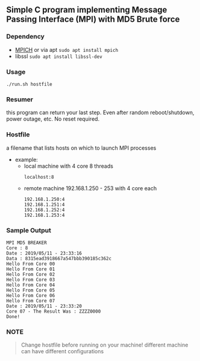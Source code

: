 ## Simple C program implementing Message Passing Interface (MPI) with MD5 Brute force

### Dependency
* [MPICH](https://www.mpich.org/downloads/) or via apt `sudo apt install mpich`
* libssl `sudo apt install libssl-dev`

### Usage
`./run.sh hostfile`

### Resumer
this program can return your last step. Even after random reboot/shutdown, power outage, etc. No reset required.

### Hostfile
a filename that lists hosts on which to launch MPI processes
* example:
  * local machine with 4 core 8 threads
    ```
    localhost:8
    ```
  * remote machine 192.168.1.250 - 253 with 4 core each
    ```
    192.168.1.250:4
    192.168.1.251:4
    192.168.1.252:4
    192.168.1.253:4
    ```
### Sample Output
```
MPI MD5 BREAKER
Core : 8
Date : 2019/05/11 - 23:33:16
Data : 8315ead3918667a547bbb390185c362c
Hello From Core 00
Hello From Core 01
Hello From Core 02
Hello From Core 03
Hello From Core 04
Hello From Core 05
Hello From Core 06
Hello From Core 07
Date : 2019/05/11 - 23:33:20
Core 07 - The Result Was : ZZZZ0000
Done!
```

### NOTE
> Change hostfile before running on your machine! different machine can have different configurations
